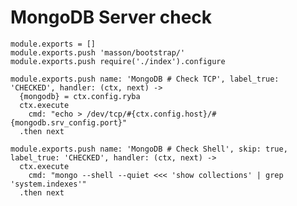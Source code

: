 
# MongoDB Server check

    module.exports = []
    module.exports.push 'masson/bootstrap/'
    module.exports.push require('./index').configure

    module.exports.push name: 'MongoDB # Check TCP', label_true: 'CHECKED', handler: (ctx, next) ->
      {mongodb} = ctx.config.ryba
      ctx.execute
        cmd: "echo > /dev/tcp/#{ctx.config.host}/#{mongodb.srv_config.port}"
      .then next

    module.exports.push name: 'MongoDB # Check Shell', skip: true, label_true: 'CHECKED', handler: (ctx, next) ->
      ctx.execute
        cmd: "mongo --shell --quiet <<< 'show collections' | grep 'system.indexes'"
      .then next
